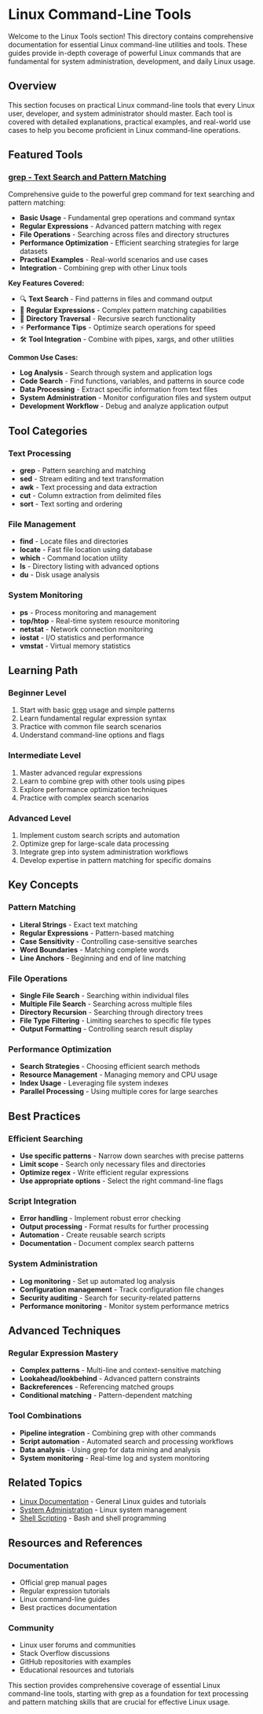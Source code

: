 # Linux Command-Line Tools

Welcome to the Linux Tools section! This directory contains comprehensive documentation for essential Linux command-line utilities and tools. These guides provide in-depth coverage of powerful Linux commands that are fundamental for system administration, development, and daily Linux usage.

## Overview

This section focuses on practical Linux command-line tools that every Linux user, developer, and system administrator should master. Each tool is covered with detailed explanations, practical examples, and real-world use cases to help you become proficient in Linux command-line operations.

## Featured Tools

### [grep - Text Search and Pattern Matching](grep.md)

Comprehensive guide to the powerful grep command for text searching and pattern matching:

- **Basic Usage** - Fundamental grep operations and command syntax
- **Regular Expressions** - Advanced pattern matching with regex
- **File Operations** - Searching across files and directory structures
- **Performance Optimization** - Efficient searching strategies for large datasets
- **Practical Examples** - Real-world scenarios and use cases
- **Integration** - Combining grep with other Linux tools

**Key Features Covered:**

- 🔍 **Text Search** - Find patterns in files and command output
- 📝 **Regular Expressions** - Complex pattern matching capabilities
- 📁 **Directory Traversal** - Recursive search functionality
- ⚡ **Performance Tips** - Optimize search operations for speed
- 🛠️ **Tool Integration** - Combine with pipes, xargs, and other utilities

**Common Use Cases:**

- **Log Analysis** - Search through system and application logs
- **Code Search** - Find functions, variables, and patterns in source code
- **Data Processing** - Extract specific information from text files
- **System Administration** - Monitor configuration files and system output
- **Development Workflow** - Debug and analyze application output

## Tool Categories

### Text Processing

- **grep** - Pattern searching and matching
- **sed** - Stream editing and text transformation
- **awk** - Text processing and data extraction
- **cut** - Column extraction from delimited files
- **sort** - Text sorting and ordering

### File Management

- **find** - Locate files and directories
- **locate** - Fast file location using database
- **which** - Command location utility
- **ls** - Directory listing with advanced options
- **du** - Disk usage analysis

### System Monitoring

- **ps** - Process monitoring and management
- **top/htop** - Real-time system resource monitoring
- **netstat** - Network connection monitoring
- **iostat** - I/O statistics and performance
- **vmstat** - Virtual memory statistics

## Learning Path

### Beginner Level

1. Start with basic [grep](grep.md) usage and simple patterns
2. Learn fundamental regular expression syntax
3. Practice with common file search scenarios
4. Understand command-line options and flags

### Intermediate Level

1. Master advanced regular expressions
2. Learn to combine grep with other tools using pipes
3. Explore performance optimization techniques
4. Practice with complex search scenarios

### Advanced Level

1. Implement custom search scripts and automation
2. Optimize grep for large-scale data processing
3. Integrate grep into system administration workflows
4. Develop expertise in pattern matching for specific domains

## Key Concepts

### Pattern Matching

- **Literal Strings** - Exact text matching
- **Regular Expressions** - Pattern-based matching
- **Case Sensitivity** - Controlling case-sensitive searches
- **Word Boundaries** - Matching complete words
- **Line Anchors** - Beginning and end of line matching

### File Operations

- **Single File Search** - Searching within individual files
- **Multiple File Search** - Searching across multiple files
- **Directory Recursion** - Searching through directory trees
- **File Type Filtering** - Limiting searches to specific file types
- **Output Formatting** - Controlling search result display

### Performance Optimization

- **Search Strategies** - Choosing efficient search methods
- **Resource Management** - Managing memory and CPU usage
- **Index Usage** - Leveraging file system indexes
- **Parallel Processing** - Using multiple cores for large searches

## Best Practices

### Efficient Searching

- **Use specific patterns** - Narrow down searches with precise patterns
- **Limit scope** - Search only necessary files and directories
- **Optimize regex** - Write efficient regular expressions
- **Use appropriate options** - Select the right command-line flags

### Script Integration

- **Error handling** - Implement robust error checking
- **Output processing** - Format results for further processing
- **Automation** - Create reusable search scripts
- **Documentation** - Document complex search patterns

### System Administration

- **Log monitoring** - Set up automated log analysis
- **Configuration management** - Track configuration file changes
- **Security auditing** - Search for security-related patterns
- **Performance monitoring** - Monitor system performance metrics

## Advanced Techniques

### Regular Expression Mastery

- **Complex patterns** - Multi-line and context-sensitive matching
- **Lookahead/lookbehind** - Advanced pattern constraints
- **Backreferences** - Referencing matched groups
- **Conditional matching** - Pattern-dependent matching

### Tool Combinations

- **Pipeline integration** - Combining grep with other commands
- **Script automation** - Automated search and processing workflows
- **Data analysis** - Using grep for data mining and analysis
- **System monitoring** - Real-time log and system monitoring

## Related Topics

- [Linux Documentation](../index.md) - General Linux guides and tutorials
- [System Administration](../index.md) - Linux system management
- [Shell Scripting](../index.md) - Bash and shell programming

## Resources and References

### Documentation

- Official grep manual pages
- Regular expression tutorials
- Linux command-line guides
- Best practices documentation

### Community

- Linux user forums and communities
- Stack Overflow discussions
- GitHub repositories with examples
- Educational resources and tutorials

This section provides comprehensive coverage of essential Linux command-line tools, starting with grep as a foundation for text processing and pattern matching skills that are crucial for effective Linux usage.
